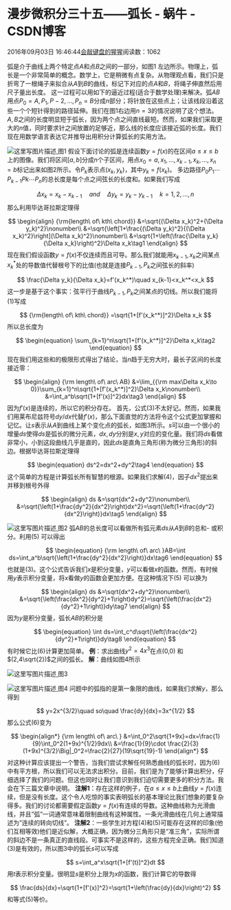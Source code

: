 
# 漫步微积分三十五——弧长 - 蜗牛 - CSDN博客


2016年09月03日 16:46:44[会敲键盘的猩猩](https://me.csdn.net/u010182633)阅读数：1062


弧是介于曲线上两个特定点$A$和点$B$之间的一部分，如图1 左边所示。物理上，弧长是一个非常简单的概念。数学上，它是稍微有点复杂。从物理观点看，我们只是折弯了一根绳子来拟合从$A$到$B$的曲线，标记下对应的点$A$和$B$，将绳子伸直然后用尺子量出长度。
这一过程可以用如下的逼近过程(适合于数学处理)来解决。弧$AB$用点$P_0=A,P_1,P-2,\ldots,P_n=B$分成$n$部分；将针放在这些点上；让该线段沿着这些一个个短针得到的路径延伸。我们在图1右边用$n=3$的情况说明了这个想法。$A,B$之间的长度明显短于弧长，因为两个点之间直线最短。然而，如果我们采取更大的$n$值，同时要求针之间放置的足够近，那么线的长度应该接近弧的长度。我们现在用数学语言表达它并推导出用积分计算弧长的实用方法。

![这里写图片描述](https://img-blog.csdn.net/20160903164335373)[ ](https://img-blog.csdn.net/20160903164335373)
图1
假设下面讨论的弧是连续函数$y=f(x)$的在区间$a\leq x\leq b$上的图像。我们将区间$[a,b]$分成$n$个子区间，用点$x_0=a,x_1,\ldots,x_{k-1},x_k,\ldots,x_n=b$标记出来如图2所示。令$P_k$表示点$(x_k,y_k)$，其中$y_k=f(x_k)$。 多边路径$P_0P_1\cdots P_{k-1}P{k}\cdots P_{n}$的总长度是每个点之间弦长的长度和。如果我们写成

$$
\Delta x_k=x_k-x_{k-1}\quad and\quad \Delta y_k=y_k-y_{k-1}\quad k=1,2,\ldots,n
$$
那么利用毕达哥拉斯定理得

$$
\begin{align}
{\rm{length\ of\ kth\ chord}}
&=\sqrt{(\Delta x_k)^2+(\Delta y_k)^2}\nonumber\\
&=\sqrt{\left[1+\frac{(\Delta y_k)^2}{(\Delta x_k)^2}\right](\Delta x_k)^2}\nonumber\\
&=\sqrt{1+\left(\frac{\Delta y_k}{\Delta x_k}\right)^2}\Delta x_k\tag1
\end{align}
$$
现在我们假设函数$y=f(x)$不仅连续而且可导。那么我们就能用$x_{k-1},x_k$之间某点$x_k^*$处的导数值代替根号下的比值(也就是连接$P_{k-1},P_k$之间弦长的斜率)

$$
\frac{\Delta y_k}{\Delta x_k}=f'(x_k^*)\quad x_{k-1}<x_k^*<x_k
$$
这一步是基于这个事实：弦平行于曲线$P_{k-1},P_k$之间某点的切线。所以我们能将(1)写成

$$
{\rm{length\ of\ kth\ chord}}
=\sqrt{1+[f'(x_k^*)]^2}\Delta x_k
$$
所以总长度为

$$
\begin{equation}
\sum_{k=1}^n\sqrt{1+[f'(x_k^*)]^2}\Delta x_k\tag2
\end{equation}
$$
现在我们用这些和的极限形式得出了结论，当$n$趋于无穷大时，最长子区间的长度接近零：

$$
\begin{align}
{\rm length\ of\ arc\ AB}
&=\lim_{{\rm max\Delta x_k\to 0}}\sum_{k=1}^n\sqrt{1+[f'(x_k^*)]^2}\Delta x_k\nonumber\\
&=\int_a^b\sqrt{1+[f'(x)]^2}dx\tag3
\end{align}
$$
因为$f'(x)$是连续的，所以它的积分存在。
首先，公式(3)不太好记。然而，如果我们用莱布尼兹符号$dy/dx$代替$f'(x)$，那么下面直觉的方法将令这个公式更加掌握和记忆。让$s$表示从$A$到曲线上某个变化点的弧长，如图3所示。$s$可以由一个很小的增量$ds$使得$ds$是弧长的微分元素，$dx,dy$分别是$x,y$对应的变化量。我们将$ds$看做非常小，小到这段曲线几乎是直的，因此$ds$是直角三角形(称为微分三角形)的斜边。根据毕达哥拉斯定理得

$$
\begin{equation}
ds^2=dx^2+dy^2\tag4
\end{equation}
$$
这个简单的方程是计算弧长所有智慧的根源。如果我们求解(4)，因子$dx^2$提出来并移到根号外得

$$
\begin{align}
ds
&=\sqrt{dx^2+dy^2}\nonumber\\
&=\sqrt{\left(1+\frac{dy^2}{dx^2}\right)dx^2}=\sqrt{\left(1+\frac{dy^2}{dx^2}\right)}dx\tag5
\end{align}
$$

![这里写图片描述](https://img-blog.csdn.net/20160903164406437)[ ](https://img-blog.csdn.net/20160903164406437)
图2
弧$AB$的总长度可以看做所有弧元素$ds$从$A$到$B$的总和- 或积分。利用(5) 可以得出

$$
\begin{equation}
{\rm length\ of\ arc\ }AB=\int ds=\int_a^b\sqrt{\left(1+\frac{dy^2}{dx^2}\right)}dx\tag6
\end{equation}
$$
也就是(3)。这个公式告诉我们$x$是积分变量，$y$可以看做$x$的函数。然而，有时候用$y$表示积分变量，将$x$看做$y$的函数会更加方便。在这种情况下(5) 可以换为

$$
\begin{align}
ds
&=\sqrt{dx^2+dy^2}\nonumber\\
&=\sqrt{\left(\frac{dx^2}{dy^2}+1\right)dy^2}=\sqrt{\left(\frac{dx^2}{dy^2}+1\right)}dy\tag7
\end{align}
$$
因为$y$是积分变量，弧长$AB$的积分是

$$
\begin{equation}
\int ds=\int_c^d\sqrt{\left(\frac{dx^2}{dy^2}+1\right)}dy\tag8
\end{equation}
$$
有时候它比(6)计算更加简单。
**例**：求出曲线$y^2=4x^3$在点(0,0) 和$(2,4\sqrt{2})$之间的弧长。
**解**：曲线如图4所示

![这里写图片描述](https://img-blog.csdn.net/20160903164433544)[ ](https://img-blog.csdn.net/20160903164433544)
图3

![这里写图片描述](https://img-blog.csdn.net/20160903164457044)[ ](https://img-blog.csdn.net/20160903164457044)
图4
问题中的弧指的是第一象限的曲线，如果我们求解$y$，那么得到

$$
y=2x^{3/2}\quad so\quad \frac{dy}{dx}=3x^{1/2}
$$
那么公式(6)变为

$$
\begin{align*}
{\rm length\ of\ arc\ }
&=\int_0^2\sqrt{1+9x}=dx=\frac{1}{9}\int_0^2(1+9x)^{1/2}9dx\\
&=\frac{1}{9}\cdot \frac{2}{3}(1+9x)^{3/2}\Big|_0^2=\frac{2}{27}(19\sqrt{19}-1)
\end{align*}
$$
对这种计算应该提出一个警告，当我们尝试求解任何熟悉曲线的弧长时，因为(6)中有平方根，所以我们可以无法求出积分。目前，我们是为了能够计算出积分，仔细选择了我们的问题。但这也同时让我们意识到我们迫切需要更多的积分方法。我会在下三篇文章中说明。
**注解1**：存在这样的例子，在$a\leq x\leq b$上曲线$y=f(x)$连续，但是没有长度。这个令人吃惊的事实表明弧长的基本理论比我们想象的要复杂得多。我们的讨论都需要假定函数$y=f(x)$有连续的导数。这种曲线称为光滑曲线，并且”弧”一词通常意味着限制曲线有这种属性。一条光滑曲线在几何上通常描述为”连续的转向切线”。
**注解2**：一些学生对方程(4)和(5)可能存在这样的印象(他们互相等效)他们是近似解，大概正确，因为微分三角形只是“准三角”，实际所谓的斜边不是一条真正的直线段。可事实不是这样的，这些方程完全正确。我们知道(3)是有效的，所以图3中的弧长$s$可以写成

$$
s=\int_a^x\sqrt{1+[f'(t)]^2}dt
$$
用$t$表示积分变量。很明显$s$是积分上限为$x$的函数，我们计算它的导数得

$$
\frac{ds}{dx}=\sqrt{1+[f'(x)]^2}=\sqrt{1+\left(\frac{dy}{dx}\right)^2}
$$
和等式(5)等价。

